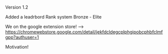 Version 1.2

Added a leadrbord
Rank system Bronze - Elite

We on the google extension store! --> https://chromewebstore.google.com/detail/jekfdcldegcplphgipobcphbfclmfgpp?authuser=1

Motivation!
